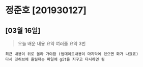 # 정준호 [201930127]
## [03월 16일]
> 오늘 배운 내용 요약
> 여러줄 요약
> 3번

    최근 내용이 위로 올라 가야함 (업데이트내용이 마지막에 있으면 화가 나겠죠)
    다시 깃허브에 올릴때는 파일에 git을 지구고 다시하면 됨